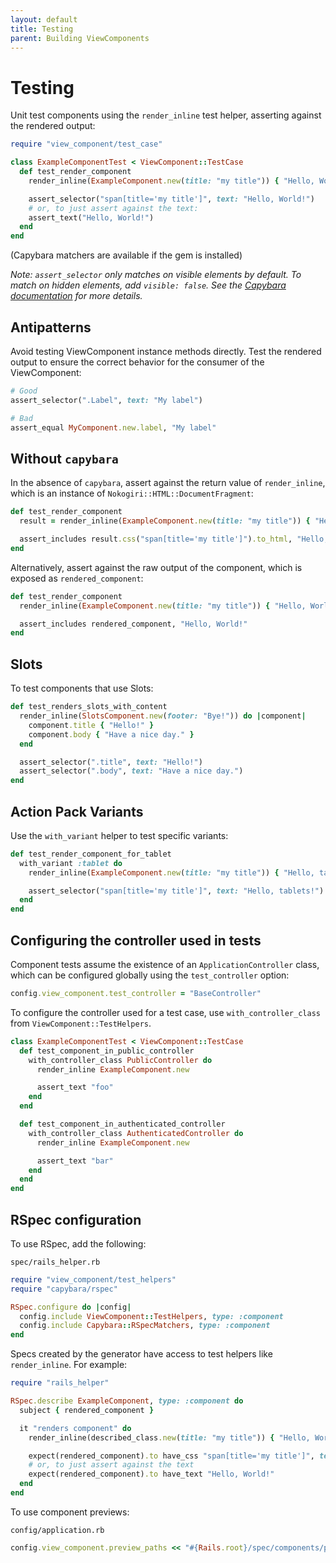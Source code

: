 ```yaml
---
layout: default
title: Testing
parent: Building ViewComponents
---
```


# Testing

Unit test components using the `render_inline` test helper, asserting against the rendered output:

```ruby
require "view_component/test_case"

class ExampleComponentTest < ViewComponent::TestCase
  def test_render_component
    render_inline(ExampleComponent.new(title: "my title")) { "Hello, World!" }

    assert_selector("span[title='my title']", text: "Hello, World!")
    # or, to just assert against the text:
    assert_text("Hello, World!")
  end
end
```

(Capybara matchers are available if the gem is installed)

_Note: `assert_selector` only matches on visible elements by default. To match on hidden elements, add `visible: false`. See the [Capybara documentation](https://rubydoc.info/github/jnicklas/capybara/Capybara/Node/Matchers) for more details._

## Antipatterns

Avoid testing ViewComponent instance methods directly. Test the rendered output to ensure the correct behavior for the consumer of the ViewComponent:

```ruby
# Good
assert_selector(".Label", text: "My label")

# Bad
assert_equal MyComponent.new.label, "My label"
```

## Without `capybara`

In the absence of `capybara`, assert against the return value of `render_inline`, which is an instance of `Nokogiri::HTML::DocumentFragment`:

```ruby
def test_render_component
  result = render_inline(ExampleComponent.new(title: "my title")) { "Hello, World!" }

  assert_includes result.css("span[title='my title']").to_html, "Hello, World!"
end
```

Alternatively, assert against the raw output of the component, which is exposed as `rendered_component`:

```ruby
def test_render_component
  render_inline(ExampleComponent.new(title: "my title")) { "Hello, World!" }

  assert_includes rendered_component, "Hello, World!"
end
```

## Slots

To test components that use Slots:

```ruby
def test_renders_slots_with_content
  render_inline(SlotsComponent.new(footer: "Bye!")) do |component|
    component.title { "Hello!" }
    component.body { "Have a nice day." }
  end

  assert_selector(".title", text: "Hello!")
  assert_selector(".body", text: "Have a nice day.")
end
```

## Action Pack Variants

Use the `with_variant` helper to test specific variants:

```ruby
def test_render_component_for_tablet
  with_variant :tablet do
    render_inline(ExampleComponent.new(title: "my title")) { "Hello, tablets!" }

    assert_selector("span[title='my title']", text: "Hello, tablets!")
  end
end
```

## Configuring the controller used in tests

Component tests assume the existence of an `ApplicationController` class, which can be configured globally using the `test_controller` option:

```ruby
config.view_component.test_controller = "BaseController"
```

To configure the controller used for a test case, use `with_controller_class` from `ViewComponent::TestHelpers`.

```ruby
class ExampleComponentTest < ViewComponent::TestCase
  def test_component_in_public_controller
    with_controller_class PublicController do
      render_inline ExampleComponent.new

      assert_text "foo"
    end
  end

  def test_component_in_authenticated_controller
    with_controller_class AuthenticatedController do
      render_inline ExampleComponent.new

      assert_text "bar"
    end
  end
end
```

## RSpec configuration

To use RSpec, add the following:

`spec/rails_helper.rb`

```ruby
require "view_component/test_helpers"
require "capybara/rspec"

RSpec.configure do |config|
  config.include ViewComponent::TestHelpers, type: :component
  config.include Capybara::RSpecMatchers, type: :component
end
```

Specs created by the generator have access to test helpers like `render_inline`. For example:

```ruby
require "rails_helper"

RSpec.describe ExampleComponent, type: :component do
  subject { rendered_component }

  it "renders component" do
    render_inline(described_class.new(title: "my title")) { "Hello, World!" }

    expect(rendered_component).to have_css "span[title='my title']", text: "Hello, World!"
    # or, to just assert against the text
    expect(rendered_component).to have_text "Hello, World!"
  end
end
```

To use component previews:

`config/application.rb`

```ruby
config.view_component.preview_paths << "#{Rails.root}/spec/components/previews"
```

